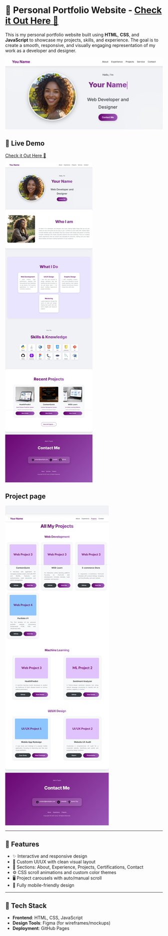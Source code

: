 # 💼 Personal Portfolio Website - [Check it Out Here 🚀](https://darsana-ramesh.github.io/Portfolio/)

This is my personal portfolio website built using **HTML**, **CSS**, and **JavaScript** to showcase my projects, skills, and experience. The goal is to create a smooth, responsive, and visually engaging representation of my work as a developer and designer.

<img src="images/landing.png">

## 🔗 Live Demo
[Check it Out Here 🚀](https://darsana-ramesh.github.io/Portfolio/)

<img src="images/s1.jpeg">

## Project page
<img src="images/s2.jpeg">

---

## 📌 Features

- ✨ Interactive and responsive design
- 🎨 Custom UI/UX with clean visual layout
- 🧩 Sections: About, Experience, Projects, Certifications, Contact
- ⚙️ CSS scroll animations and custom color themes
- 🖥️ Project carousels with auto/manual scroll
- 📱 Fully mobile-friendly design

---

## 📂 Tech Stack

- **Frontend**: HTML, CSS, JavaScript  
- **Design Tools**: Figma (for wireframes/mockups)
- **Deployment**: GitHub Pages
